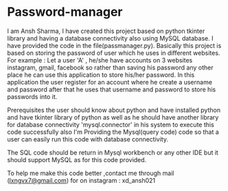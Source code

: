 # Password-manager
I am Ansh Sharma, I have created this project based on python tkinter library and having a database connectivity also using MySQL database.
I have provided the code in the file(passmanager.py). Basically this project is based on storing the password of user which he uses in different websites. For example : Let a user 'A' , he/she have accounts on 3 websites instagram, gmail, facebook so rather than saving his password any other place he can use this application to store his/her password. In this application the user register for an account where he create a username and password after that he uses that username and password to store his passwords into it.

Prerequisites the user should know about python and  have installed python and have tkinter library of python as well as he should have another library for database connectivity 'mysql.connector' in his system to execute this code successfully also I'm Providing the Mysql(query code) code so that a user can easily run this code with database connectivity.

The SQL code should be return in Mysql workbench or any other IDE but it should support MySQL as for this code provided.

To help me make this code better ,contact me through mail (lxngvx7@gmail.com)
for on instagram : xd_ansh021
